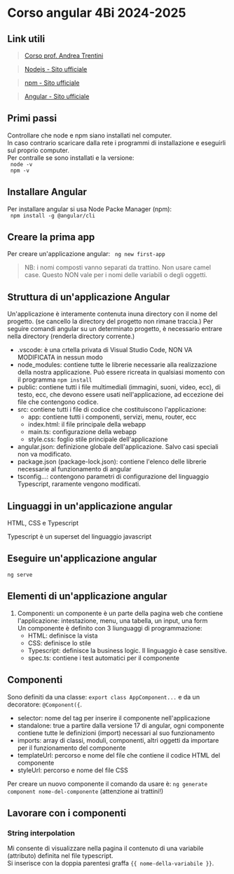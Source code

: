 # Corso angular 4Bi 2024-2025

## Link utili

> [Corso prof. Andrea Trentini](https://github.com/andreatrentini/corsoangular4bi2024-2025)

> [Nodejs - Sito ufficiale](https://nodejs.org/en)

> [npm - Sito ufficiale](https://www.npmjs.com/)

> [Angular - Sito ufficiale](https://angular.dev/)


## Primi passi
Controllare che node e npm siano installati nel computer.  
In caso contrario scaricare dalla rete i programmi di installazione e eseguirli sul proprio computer.  
Per contralle se sono installati e la versione:  
``` node -v```  
``` npm -v```  

## Installare Angular
Per installare angular si usa Node Packe Manager (npm):  
``` npm install -g @angular/cli```  

## Creare la prima app
Per creare un'applicazione angular:
``` ng new first-app```

> NB: i nomi composti vanno separati da trattino. Non usare camel case. Questo NON vale per i nomi delle variabili o degli oggetti.

## Struttura di un'applicazione Angular
Un'applicazione è interamente contenuta inuna directory con il nome del progetto. (se cancello la directory del progetto non rimane traccia.)
Per seguire comandi angular su un determinato progetto, è necessario entrare nella directory (renderla directory corrente.)

- .vscode: è una crtella privata di Visual Studio Code, NON VA MODIFICATA in nessun modo
- node_modules: contiene tutte le librerie necessarie alla realizzazione della nostra applicazione. Può essere ricreata in qualsiasi momento con il programma ```npm install```
- public: contiene tutti i file multimediali (immagini, suoni, video, ecc), di testo, ecc, che devono essere usati nell'applicazione, ad eccezione dei file che contengono codice.
- src: contiene tutti i file di codice che costituiscono l'applicazione:  
  - app: contiene tutti i componenti, servizi, menu, router, ecc
  - index.html: il file principale della webapp
  - main.ts: configurazione della webapp 
  - style.css: foglio stile principale dell'applicazione
- angular.json: definizione globale dell'applicazione. Salvo casi speciali non va modificato.
- package.json (package-lock.json): contiene l'elenco delle librerie necessarie al funzionamento di angular
- tsconfig...: contengono parametri di configurazione del linguaggio Typescript, raramente vengono modificati.

## Linguaggi in un'applicazione angular
HTML, CSS e Typescript

Typescript è un superset del linguaggio javascript

## Eseguire un'applicazione angular
```ng serve```

## Elementi di un'applicazione angular
1. Componenti: un componente è un parte della pagina web che contiene l'applicazione: intestazione, menu, una tabella, un input, una form  
   Un componente è definito con 3 liunguaggi di programmazione:  
   - HTML: definisce la vista
   - CSS: definisce lo stile
   - Typescript: definisce la business logic. Il linguaggio è case sensitive.
   - spec.ts: contiene i test automatici per il componente


## Componenti
Sono definiti da una classe: ```export class AppComponent...``` e da un decoratore: ```@Component({```.  
- selector: nome del tag per inserire il componente nell'applicazione
- standalone: true a partire dalla versione 17 di angular, ogni componente contiene tutte le definizioni (import) necessari al suo funzionamento
- imports: array di classi, moduli, componenti, altri oggetti da importare per il funzionamento del componente
- templateUrl: percorso e nome del file che contiene il codice HTML del componente
- styleUrl: percorso e nome del file CSS

Per creare un nuovo componente il comando da usare è: ```ng generate component nome-del-componente``` (attenzione ai trattini!)  

## Lavorare con i componenti

### String interpolation
Mi consente di visualizzare nella pagina il contenuto di una variabile (attributo) definita nel file typescript.  
Si inserisce con la doppia parentesi graffa ```{{ nome-della-variabile }}```.  

